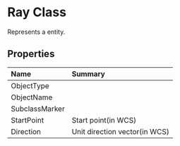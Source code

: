 # Ray Class

Represents a <see cref="T:ACadSharp.Entities.Ray" /> entity.

## Properties

| Name | Summary | 
| :- | :- | 
| ObjectType |  | 
| ObjectName |  | 
| SubclassMarker |  | 
| StartPoint | Start point(in WCS) | 
| Direction | Unit direction vector(in WCS) | 


